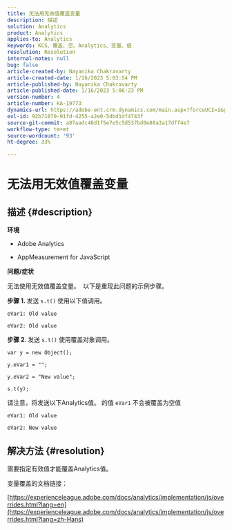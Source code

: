 ```yaml
---
title: 无法用无效值覆盖变量
description: 描述
solution: Analytics
product: Analytics
applies-to: Analytics
keywords: KCS、覆盖、空、Analytics、变量、值
resolution: Resolution
internal-notes: null
bug: false
article-created-by: Nayanika Chakravarty
article-created-date: 1/16/2023 5:03:54 PM
article-published-by: Nayanika Chakravarty
article-published-date: 1/16/2023 5:06:23 PM
version-number: 4
article-number: KA-19773
dynamics-url: https://adobe-ent.crm.dynamics.com/main.aspx?forceUCI=1&pagetype=entityrecord&etn=knowledgearticle&id=7cac99bc-bf95-ed11-aad1-6045bd006149
exl-id: 92b71870-91fd-4255-a2e0-5dbd1df4743f
source-git-commit: a87aadc46d1f5e7e5c5d537bd0e88a3a17dff4e7
workflow-type: tm+mt
source-wordcount: '93'
ht-degree: 33%

---
```


# 无法用无效值覆盖变量

## 描述 {#description}


<b>环境</b>

- Adobe Analytics

- AppMeasurement for JavaScript

<b>问题/症状</b>

无法使用无效值覆盖变量。  以下是重现此问题的示例步骤。

<b>步骤 1. </b>发送 `s.t()` 使用以下值调用。


```
eVar1: Old value

eVar2: Old value
```


<b>步骤 2. </b>发送 `s.t()` 使用覆盖对象调用。


```
var y = new Object();

y.eVar1 = "";

y.eVar2 = "New value";

s.t(y);
```


请注意，将发送以下Analytics值。 的值 `eVar1` 不会被覆盖为空值


```
eVar1: Old value

eVar2: New value
```



## 解决方法 {#resolution}


需要指定有效值才能覆盖Analytics值。

变量覆盖的文档链接：

[https://experienceleague.adobe.com/docs/analytics/implementation/js/overrides.html?lang=en](https://experienceleague.adobe.com/docs/analytics/implementation/js/overrides.html?lang=zh-Hans)
